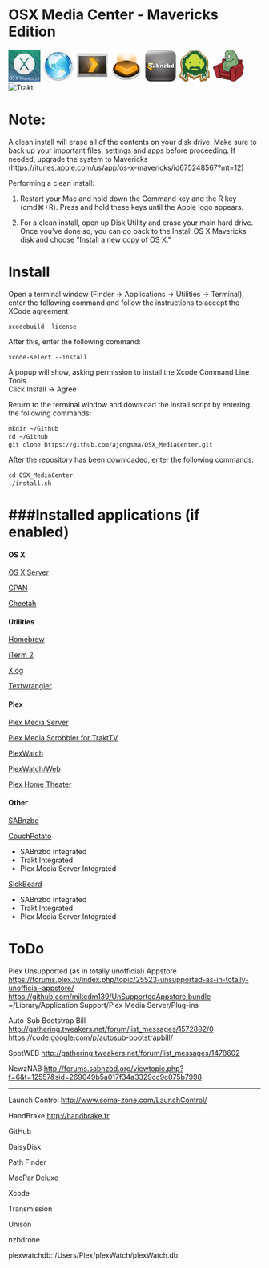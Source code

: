 OSX Media Center - Mavericks Edition
===============

![OSX_Mavericks](img/osx_mavericks_64x64.jpg)
![OSX_Server](img/osx_server_64x64.jpeg)
![Plex_Client](img/plex_client_64x64.jpeg)
![Plex_Server](img/plex_server_64x64.png)
![SABnzbd](img/sabnzbd_64x64.png)
![SickBeard](img/sickBeard_64x64.png)
![CouchPotato](img/couchpotato_64x64.png)
![Trakt](http://lh5.ggpht.com/HjL_gLtFt5iZwEOMip9XwCjaiSg2WNbFZBDsMffsCDTo5l7Q4weaEV8bxCPIALfxJV4=w128)

Note:
=====
A clean install will erase all of the contents on your disk drive. Make sure to back up your important files, settings and apps before proceeding. If needed, upgrade the system to Mavericks (https://itunes.apple.com/us/app/os-x-mavericks/id675248567?mt=12)

Performing a clean install:

1. Restart your Mac and hold down the Command key and the R key (cmd⌘+R). Press and hold these keys until the Apple logo appears.

2. For a clean install, open up Disk Utility and erase your main hard drive. Once you've done so, you can go back to the Install OS X Mavericks disk and choose "Install a new copy of OS X."


Install 
=====
Open a terminal window (Finder -> Applications -> Utilities -> Terminal), enter the following command and follow the instructions to accept the XCode agreement
```
xcodebuild -license
```
After this, enter the following command:
```
xcode-select --install
```
A popup will show, asking permission to install the Xcode Command Line Tools.  
Click Install -> Agree

Return to the terminal window and download the install script by entering the following commands:
```
mkdir ~/Github
cd ~/Github
git clone https://github.com/ajongsma/OSX_MediaCenter.git
```

After the repository has been downloaded, enter the following commands:
```
cd OSX_MediaCenter
./install.sh
```


###Installed applications (if enabled)
===============
#### OS X
[OS X Server](https://itunes.apple.com/nl/app/os-x-server/id714547929?l=en&mt=12)

[CPAN](http://www.cpan.org)

[Cheetah](http://www.cheetahtemplate.org)

#### Utilities
[Homebrew](http://brew.sh)

[iTerm 2](http://www.iterm2.com)

[Xlog](https://itunes.apple.com/us/app/xlog/id430304898?mt=12&ign-mpt=uo%3D4)

[Textwrangler](https://itunes.apple.com/nl/app/textwrangler/id404010395?mt=12)

#### Plex
[Plex Media Server](http://plex.tv)

[Plex Media Scrobbler for TraktTV](https://forums.plex.tv/index.php/topic/102818-rel-trakt/)

[PlexWatch](https://forums.plex.tv/index.php/topic/72552-plexwatch-plex-notify-script-send-push-alerts-on-new-sessions-and-stopped/)

[PlexWatch/Web](https://forums.plex.tv/index.php/topic/82819-plexwatchweb-a-web-front-end-for-plexwatch/)

[Plex Home Theater](http://plex.tv)

#### Other
[SABnzbd](http://sabnzbd.org/)

[CouchPotato](https://couchpota.to)
- SABnzbd Integrated
- Trakt Integrated
- Plex Media Server Integrated

[SickBeard](http://sickbeard.com)
- SABnzbd Integrated
- Trakt Integrated
- Plex Media Server Integrated

ToDo
===============

Plex Unsupported (as in totally unofficial) Appstore
https://forums.plex.tv/index.php/topic/25523-unsupported-as-in-totally-unofficial-appstore/
https://github.com/mikedm139/UnSupportedAppstore.bundle
~/Library/Application Support/Plex Media Server/Plug-ins



Auto-Sub Bootstrap Bill
http://gathering.tweakers.net/forum/list_messages/1572892/0
https://code.google.com/p/autosub-bootstrapbill/

SpotWEB
http://gathering.tweakers.net/forum/list_messages/1478602

NewzNAB
http://forums.sabnzbd.org/viewtopic.php?f=6&t=12557&sid=269049b5a017f34a3329cc9c075b7998

----------------

Launch Control
http://www.soma-zone.com/LaunchControl/

HandBrake
http://handbrake.fr

GitHub

DaisyDisk

Path Finder

MacPar Deluxe

Xcode

Transmission

Unison

nzbdrone

plexwatchdb: /Users/Plex/plexWatch/plexWatch.db
